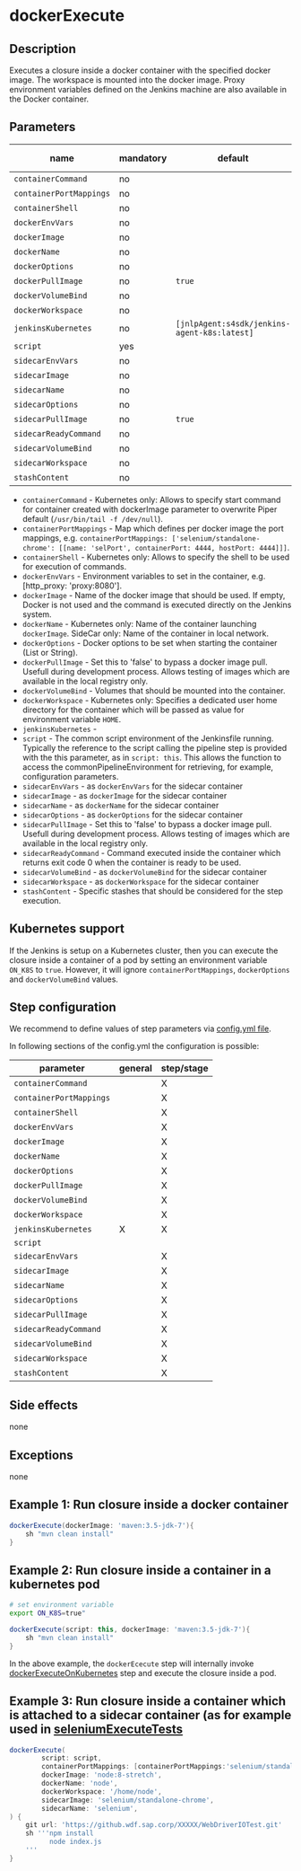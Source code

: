 # dockerExecute

## Description

Executes a closure inside a docker container with the specified docker image.
The workspace is mounted into the docker image.
Proxy environment variables defined on the Jenkins machine are also available in the Docker container.

## Parameters

| name | mandatory | default | possible values |
|------|-----------|---------|-----------------|
| `containerCommand` | no |  |  |
| `containerPortMappings` | no |  |  |
| `containerShell` | no |  |  |
| `dockerEnvVars` | no |  |  |
| `dockerImage` | no |  |  |
| `dockerName` | no |  |  |
| `dockerOptions` | no |  |  |
| `dockerPullImage` | no | `true` |  |
| `dockerVolumeBind` | no |  |  |
| `dockerWorkspace` | no |  |  |
| `jenkinsKubernetes` | no | `[jnlpAgent:s4sdk/jenkins-agent-k8s:latest]` |  |
| `script` | yes |  |  |
| `sidecarEnvVars` | no |  |  |
| `sidecarImage` | no |  |  |
| `sidecarName` | no |  |  |
| `sidecarOptions` | no |  |  |
| `sidecarPullImage` | no | `true` |  |
| `sidecarReadyCommand` | no |  |  |
| `sidecarVolumeBind` | no |  |  |
| `sidecarWorkspace` | no |  |  |
| `stashContent` | no |  |  |

* `containerCommand` - Kubernetes only: Allows to specify start command for container created with dockerImage parameter to overwrite Piper default (`/usr/bin/tail -f /dev/null`).
* `containerPortMappings` - Map which defines per docker image the port mappings, e.g. `containerPortMappings: ['selenium/standalone-chrome': [[name: 'selPort', containerPort: 4444, hostPort: 4444]]]`.
* `containerShell` - Kubernetes only: Allows to specify the shell to be used for execution of commands.
* `dockerEnvVars` - Environment variables to set in the container, e.g. [http_proxy: 'proxy:8080'].
* `dockerImage` - Name of the docker image that should be used. If empty, Docker is not used and the command is executed directly on the Jenkins system.
* `dockerName` - Kubernetes only: Name of the container launching `dockerImage`. SideCar only: Name of the container in local network.
* `dockerOptions` - Docker options to be set when starting the container (List or String).
* `dockerPullImage` - Set this to 'false' to bypass a docker image pull. Usefull during development process. Allows testing of images which are available in the local registry only.
* `dockerVolumeBind` - Volumes that should be mounted into the container.
* `dockerWorkspace` - Kubernetes only: Specifies a dedicated user home directory for the container which will be passed as value for environment variable `HOME`.
* `jenkinsKubernetes` - 
* `script` - The common script environment of the Jenkinsfile running. Typically the reference to the script calling the pipeline step is provided with the this parameter, as in `script: this`. This allows the function to access the commonPipelineEnvironment for retrieving, for example, configuration parameters.
* `sidecarEnvVars` - as `dockerEnvVars` for the sidecar container
* `sidecarImage` - as `dockerImage` for the sidecar container
* `sidecarName` - as `dockerName` for the sidecar container
* `sidecarOptions` - as `dockerOptions` for the sidecar container
* `sidecarPullImage` - Set this to 'false' to bypass a docker image pull. Usefull during development process. Allows testing of images which are available in the local registry only.
* `sidecarReadyCommand` - Command executed inside the container which returns exit code 0 when the container is ready to be used.
* `sidecarVolumeBind` - as `dockerVolumeBind` for the sidecar container
* `sidecarWorkspace` - as `dockerWorkspace` for the sidecar container
* `stashContent` - Specific stashes that should be considered for the step execution.

## Kubernetes support

If the Jenkins is setup on a Kubernetes cluster, then you can execute the closure inside a container of a pod by setting an environment variable `ON_K8S` to `true`. However, it will ignore `containerPortMappings`, `dockerOptions` and `dockerVolumeBind` values.

## Step configuration

We recommend to define values of step parameters via [config.yml file](../configuration.md).

In following sections of the config.yml the configuration is possible:

| parameter | general | step/stage |
|-----------|---------|------------|
| `containerCommand` |  | X |
| `containerPortMappings` |  | X |
| `containerShell` |  | X |
| `dockerEnvVars` |  | X |
| `dockerImage` |  | X |
| `dockerName` |  | X |
| `dockerOptions` |  | X |
| `dockerPullImage` |  | X |
| `dockerVolumeBind` |  | X |
| `dockerWorkspace` |  | X |
| `jenkinsKubernetes` | X | X |
| `script` |  |  |
| `sidecarEnvVars` |  | X |
| `sidecarImage` |  | X |
| `sidecarName` |  | X |
| `sidecarOptions` |  | X |
| `sidecarPullImage` |  | X |
| `sidecarReadyCommand` |  | X |
| `sidecarVolumeBind` |  | X |
| `sidecarWorkspace` |  | X |
| `stashContent` |  | X |

## Side effects

none

## Exceptions

none

## Example 1: Run closure inside a docker container

```groovy
dockerExecute(dockerImage: 'maven:3.5-jdk-7'){
    sh "mvn clean install"
}
```

## Example 2: Run closure inside a container in a kubernetes pod

```sh
# set environment variable
export ON_K8S=true"
```

```groovy
dockerExecute(script: this, dockerImage: 'maven:3.5-jdk-7'){
    sh "mvn clean install"
}
```

In the above example, the `dockerEcecute` step will internally invoke [dockerExecuteOnKubernetes](dockerExecuteOnKubernetes.md) step and execute the closure inside a pod.

## Example 3: Run closure inside a container which is attached to a sidecar container (as for example used in [seleniumExecuteTests](seleniumExecuteTests.md)

```groovy
dockerExecute(
        script: script,
        containerPortMappings: [containerPortMappings:'selenium/standalone-chrome':[containerPort: 4444, hostPort: 4444]],
        dockerImage: 'node:8-stretch',
        dockerName: 'node',
        dockerWorkspace: '/home/node',
        sidecarImage: 'selenium/standalone-chrome',
        sidecarName: 'selenium',
) {
    git url: 'https://github.wdf.sap.corp/XXXXX/WebDriverIOTest.git'
    sh '''npm install
          node index.js
    '''
}
```
